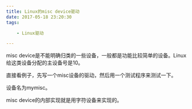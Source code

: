 ```yaml
---
title: Linux的misc device驱动
date: 2017-05-18 23:20:30
tags:

	- Linux驱动

---
```


misc device是不能明确归类的一些设备，一般都是功能比较简单的设备。Linux给这类设备分配的主设备号是10。

直接看例子，先写一个misc设备的驱动，然后用一个测试程序来测试一下。

设备名为mymisc。

misc device的内部实现就是用字符设备来实现的。



